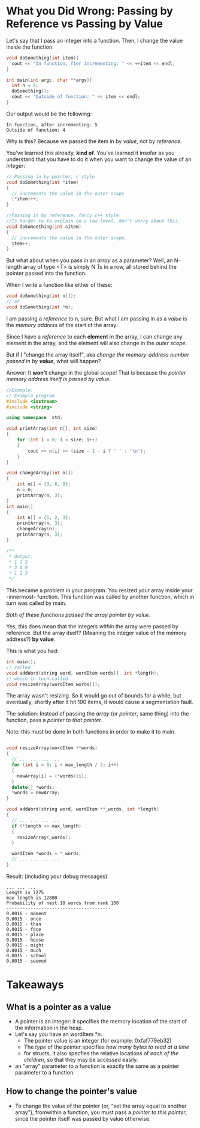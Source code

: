 # What you Did Wrong: Passing by Reference vs Passing by Value

Let's say that I pass an integer into a function.
Then, I change the value inside the function.
```c++
void doSomething(int item){
  cout << "In function, fter incrementing: " << ++item << endl;
}

int main(int argc, char **argv){
  int n = 4;
  doSomething();
  cout << "Outside of function: " << item << endl;
}
```
Our output would be the following:
```
In function, after incrementing: 5
Outside of function: 4
```
Why is this? Because we passed the item in by _value_, not by _reference_.

You've learned this already, __kind of__. You've learned it insofar as you understand that you have to do it when you want to change the value of an _integer_:

```c++
// Passing in by pointer, c style
void doSomething(int *item)
{
  // increments the value in the outer scope
  (*item)++;
}

//Passing in by reference, fancy c++ style.
//Is harder to to explain on a low level, don't worry about this.
void doSomoething(int &item)
{
  // increments the value in the outer scope.
  item++;
}
```

But what about when you pass in an _array_ as a parameter?
Well, an N-length array of type \<T\> is simply N Ts in a row,
all stored behind the pointer passed into the function.

When I write a function like either of these:
```c++
void doSomething(int n[]);
// or
void doSomething(int *n);
```
I am passing a *reference* to n, sure.
But what I am passing in as a *value* is the *memory address* of the start of the array.

Since I have a *reference* to each **element** in the array, I can change any element in the array, and the element will also change in the _outer scope_.

But if I "change the array itself", aka _change the memory-address number passed in by **value**_, what will happen?

Answer: It __won't__ change in the global scope! That is because the _pointer memory address itself is passed by value_.

```c++
//Example:
// Example program
#include <iostream>
#include <string>

using namespace  std;

void printArray(int n[], int size)
{
    for (int i = 0; i < size; i++)
    {
        cout << n[i] << (size - 1 - i ? ' ' : '\n');
    }
}

void changeArray(int n[])
{
    int m[] = {3, 6, 9};
    n = m;
    printArray(n, 3);
}
int main()
{
    int n[] = {1, 2, 3};
    printArray(n, 3);
    changeArray(n);
    printArray(n, 3);  
}

/**
 * Output:
 * 1 2 3
 * 3 6 9
 * 1 2 3
 */
```

This became a problem in your program. You resized your array inside your -innermost- function. This function was called by another function, which in turn was called by main.

_Both of these functions passed the array pointer by value_.

Yes, this does mean that the integers _within_ the array were passed by reference.
But the array itself? (Meaning the integer value of the memory address?) __by value__.

This is what you had:
```c++
int main();
// called
void addWord(string word, wordItem words[], int *length);
// which in turn called
void resizeArray(wordItem words[]);
```
The array wasn't resizing. So it would go out of bounds for a while, but eventually, shortly after it hit 100 items, it would cause a segmentation fault.

The solution: Instead of passing the _array_ (or _pointer_, same thing) into the function, pass a _pointer to that pointer_.

Note: this must be done in both functions in order to make it to main.

```c++

void resizeArray(wordItem **words)
{
  // ... ... ... ... 
  for (int i = 0; i < max_length / 2; i++)
  {
    newArray[i] = (*words)[i];
  }
  delete[] *words;
  *words = newArray;
}

void addWord(string word, wordItem **_words, int *length)
{
  // ... ... ... ...
  if (*length >= max_length)
  {
    resizeArray(_words);
  }

  wordItem *words = *_words;
  // ... ... ... ...
}
```

Result: (including your debug messages)
```
... ... ...
Length is 7275
max length is 12800
Probability of next 10 words from rank 100
---------------------------------------
0.0016 - moment
0.0015 - once
0.0015 - than
0.0015 - face
0.0015 - place
0.0015 - house
0.0015 - might
0.0015 - much
0.0015 - school
0.0015 - seemed
```

# Takeaways

## What is a pointer as a value
  * A pointer is an integer: it specifies the memory location of the start of the information in the heap.
  * Let's say you have an wordItem \*n.
    * The pointer value is an integer (for example: 0xfaf779eb32)
    * The _type_ of the pointer specifies _how many bytes to read at a time_
     * for structs, it also specfies the relative locations of _each of the children_, so that they may be accessed easily.
  * an "array" parameter to a function is exactly the same as a pointer parameter to a function.

## How to change the pointer's value 
  * To change the value of the pointer (or, "set the array equal to another array"), fromwithin a function, you must pass a _pointer to this pointer_, since the pointer itself was passed by value otherwise.

